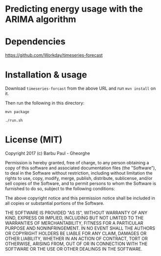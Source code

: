 Predicting energy usage with the ARIMA algorithm
================================================

Dependencies
============
https://github.com/Workday/timeseries-forecast


Installation & usage
====================

Download `timeseries-forcast` from the above URL and run `mvn install` on it.

Then run the following in this directory:

```
mvn package

./run.sh
```

License (MIT)
=============
Copyright 2017 (c) Barbu Paul - Gheorghe

Permission is hereby granted, free of charge, to any person obtaining a copy of this software and associated documentation files (the "Software"), to deal in the Software without restriction, including without limitation the rights to use, copy, modify, merge, publish, distribute, sublicense, and/or sell copies of the Software, and to permit persons to whom the Software is furnished to do so, subject to the following conditions:

The above copyright notice and this permission notice shall be included in all copies or substantial portions of the Software.

THE SOFTWARE IS PROVIDED "AS IS", WITHOUT WARRANTY OF ANY KIND, EXPRESS OR IMPLIED, INCLUDING BUT NOT LIMITED TO THE WARRANTIES OF MERCHANTABILITY, FITNESS FOR A PARTICULAR PURPOSE AND NONINFRINGEMENT. IN NO EVENT SHALL THE AUTHORS OR COPYRIGHT HOLDERS BE LIABLE FOR ANY CLAIM, DAMAGES OR OTHER LIABILITY, WHETHER IN AN ACTION OF CONTRACT, TORT OR OTHERWISE, ARISING FROM, OUT OF OR IN CONNECTION WITH THE SOFTWARE OR THE USE OR OTHER DEALINGS IN THE SOFTWARE.